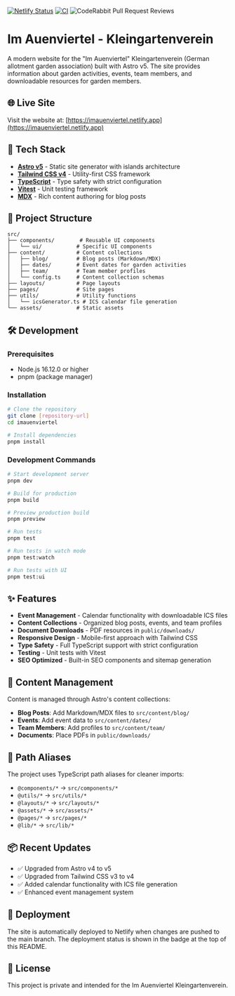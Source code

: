 [![Netlify Status](https://api.netlify.com/api/v1/badges/01b8dcc7-da91-408e-b351-3621303bb4e9/deploy-status)](https://app.netlify.com/sites/imauenviertel/deploys)
[![CI](https://github.com/5ebastianFinkel/imauenviertel/actions/workflows/ci.yml/badge.svg)](https://github.com/5ebastianFinkel/imauenviertel/actions/workflows/ci.yml)
![CodeRabbit Pull Request Reviews](https://img.shields.io/coderabbit/prs/github/5ebastianFinkel/imauenviertel)


# Im Auenviertel - Kleingartenverein

A modern website for the "Im Auenviertel" Kleingartenverein (German allotment garden association) built with Astro v5. The site provides information about garden activities, events, team members, and downloadable resources for garden members.

## 🌐 Live Site

Visit the website at: [https://imauenviertel.netlify.app](https://imauenviertel.netlify.app)

## 🚀 Tech Stack

- **[Astro v5](https://astro.build/)** - Static site generator with islands architecture
- **[Tailwind CSS v4](https://tailwindcss.com/)** - Utility-first CSS framework
- **[TypeScript](https://www.typescriptlang.org/)** - Type safety with strict configuration
- **[Vitest](https://vitest.dev/)** - Unit testing framework
- **[MDX](https://mdxjs.com/)** - Rich content authoring for blog posts

## 📁 Project Structure

```
src/
├── components/        # Reusable UI components
│   └── ui/           # Specific UI components
├── content/          # Content collections
│   ├── blog/         # Blog posts (Markdown/MDX)
│   ├── dates/        # Event dates for garden activities
│   ├── team/         # Team member profiles
│   └── config.ts     # Content collection schemas
├── layouts/          # Page layouts
├── pages/            # Site pages
├── utils/            # Utility functions
│   └── icsGenerator.ts # ICS calendar file generation
└── assets/           # Static assets
```

## 🛠️ Development

### Prerequisites

- Node.js 16.12.0 or higher
- pnpm (package manager)

### Installation

```bash
# Clone the repository
git clone [repository-url]
cd imauenviertel

# Install dependencies
pnpm install
```

### Development Commands

```bash
# Start development server
pnpm dev

# Build for production
pnpm build

# Preview production build
pnpm preview

# Run tests
pnpm test

# Run tests in watch mode
pnpm test:watch

# Run tests with UI
pnpm test:ui
```

## ✨ Features

- **Event Management** - Calendar functionality with downloadable ICS files
- **Content Collections** - Organized blog posts, events, and team profiles
- **Document Downloads** - PDF resources in `public/downloads/`
- **Responsive Design** - Mobile-first approach with Tailwind CSS
- **Type Safety** - Full TypeScript support with strict configuration
- **Testing** - Unit tests with Vitest
- **SEO Optimized** - Built-in SEO components and sitemap generation

## 📝 Content Management

Content is managed through Astro's content collections:

- **Blog Posts**: Add Markdown/MDX files to `src/content/blog/`
- **Events**: Add event data to `src/content/dates/`
- **Team Members**: Add profiles to `src/content/team/`
- **Documents**: Place PDFs in `public/downloads/`

## 🔧 Path Aliases

The project uses TypeScript path aliases for cleaner imports:

- `@components/*` → `src/components/*`
- `@utils/*` → `src/utils/*`
- `@layouts/*` → `src/layouts/*`
- `@assets/*` → `src/assets/*`
- `@pages/*` → `src/pages/*`
- `@lib/*` → `src/lib/*`

## 📦 Recent Updates

- ✅ Upgraded from Astro v4 to v5
- ✅ Upgraded from Tailwind CSS v3 to v4
- ✅ Added calendar functionality with ICS file generation
- ✅ Enhanced event management system

## 🚀 Deployment

The site is automatically deployed to Netlify when changes are pushed to the main branch. The deployment status is shown in the badge at the top of this README.

## 📄 License

This project is private and intended for the Im Auenviertel Kleingartenverein.
